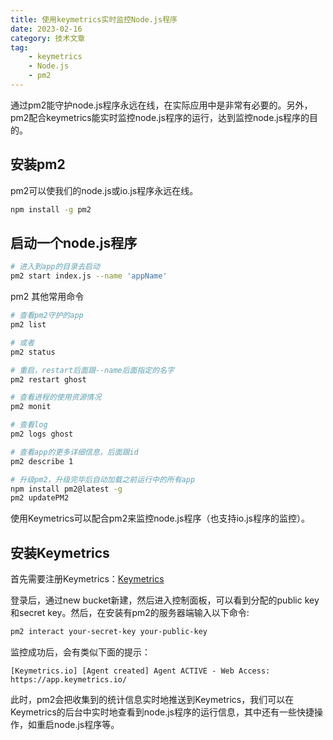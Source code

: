 ```yaml
---
title: 使用keymetrics实时监控Node.js程序
date: 2023-02-16
category: 技术文章
tag:
    - keymetrics
    - Node.js
    - pm2
---
```


通过pm2能守护node.js程序永远在线，在实际应用中是非常有必要的。另外，pm2配合keymetrics能实时监控node.js程序的运行，达到监控node.js程序的目的。

<!-- more -->

## 安装pm2

pm2可以使我们的node.js或io.js程序永远在线。

``` sh
npm install -g pm2
```

## 启动一个node.js程序

``` sh
# 进入到app的目录去启动
pm2 start index.js --name 'appName'
```

pm2 其他常用命令

``` sh
# 查看pm2守护的app
pm2 list

# 或者
pm2 status

# 重启，restart后面跟--name后面指定的名字
pm2 restart ghost

# 查看进程的使用资源情况
pm2 monit

# 查看log
pm2 logs ghost

# 查看app的更多详细信息，后面跟id
pm2 describe 1

# 升级pm2，升级完毕后自动加载之前运行中的所有app
npm install pm2@latest -g
pm2 updatePM2
```

使用Keymetrics可以配合pm2来监控node.js程序（也支持io.js程序的监控）。

## 安装Keymetrics

首先需要注册Keymetrics：[Keymetrics](https://app.keymetrics.io/#/register)

登录后，通过new bucket新建，然后进入控制面板，可以看到分配的public key 和secret key。然后，在安装有pm2的服务器端输入以下命令:

``` sh
pm2 interact your-secret-key your-public-key
```

监控成功后，会有类似下面的提示：

```
[Keymetrics.io] [Agent created] Agent ACTIVE - Web Access: https://app.keymetrics.io/
```

此时，pm2会把收集到的统计信息实时地推送到Keymetrics，我们可以在Keymetrics的后台中实时地查看到node.js程序的运行信息，其中还有一些快捷操作，如重启node.js程序等。
